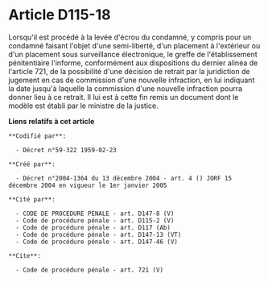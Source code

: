 # Article D115-18

Lorsqu'il est procédé à la levée d'écrou du condamné, y compris pour un condamné faisant l'objet d'une semi-liberté, d'un
placement à l'extérieur ou d'un placement sous surveillance électronique, le greffe de l'établissement pénitentiaire
l'informe, conformément aux dispositions du dernier alinéa de l'article 721, de la possibilité d'une décision de retrait par
la juridiction de jugement en cas de commission d'une nouvelle infraction, en lui indiquant la date jusqu'à laquelle la
commission d'une nouvelle infraction pourra donner lieu à ce retrait. Il lui est à cette fin remis un document dont le modèle
est établi par le ministre de la justice.

**Liens relatifs à cet article**

	**Codifié par**:

	  - Décret n°59-322 1959-02-23

	**Créé par**:

	  - Décret n°2004-1364 du 13 décembre 2004 - art. 4 () JORF 15 décembre 2004 en vigueur le 1er janvier 2005

	**Cité par**:

	  - CODE DE PROCEDURE PENALE - art. D147-8 (V)
	  - Code de procédure pénale - art. D115-2 (V)
	  - Code de procédure pénale - art. D117 (Ab)
	  - Code de procédure pénale - art. D147-13 (VT)
	  - Code de procédure pénale - art. D147-46 (V)

	**Cite**:

	  - Code de procédure pénale - art. 721 (V)
